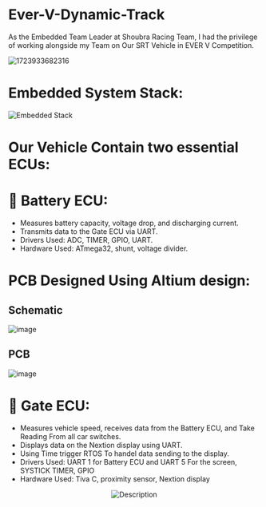 # Ever-V-Dynamic-Track
As the Embedded Team Leader at Shoubra Racing Team, I had the privilege of working alongside my Team on Our SRT Vehicle in EVER V Competition. 

![1723933682316](https://github.com/user-attachments/assets/22d36326-e240-43b5-a55c-9fa3b617e009)

# Embedded System Stack:
![Embedded Stack](https://github.com/user-attachments/assets/c4bca202-f7de-4d7b-8e59-2f2b9b5a7722)

# Our Vehicle Contain two essential ECUs: 
# 🔋 Battery ECU: 
- Measures battery capacity, voltage drop, and discharging current.
- Transmits data to the Gate ECU via UART.
- Drivers Used: ADC, TIMER, GPIO, UART.
- Hardware Used: ATmega32, shunt, voltage divider.

# PCB Designed Using Altium design:
## Schematic
![image](https://github.com/user-attachments/assets/1e729f6c-5594-4678-b3a0-460495e25dab)

## PCB
![image](https://github.com/user-attachments/assets/5107a0f8-a0b7-42de-88c2-b2ca25308ea4)


# 🚦 Gate ECU:
- Measures vehicle speed, receives data from the Battery ECU, and Take Reading From all car switches.
- Displays data on the Nextion display using UART.
- Using Time trigger RTOS To handel data sending to the display.
- Drivers Used: UART 1 for Battery ECU and UART 5 For the screen, SYSTICK TIMER, GPIO
- Hardware Used: Tiva C, proximity sensor, Nextion display

<p align="center">
  <img src="https://github.com/user-attachments/assets/8206a351-e89c-4ec1-95af-8d8d540353e2" alt="Description">
</p>
